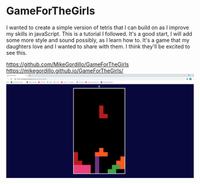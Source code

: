 # GameForTheGirls

I wanted to create a simple version of tetris 
that I can build on as I improve my skills in 
javaScript. This is a tutorial I followed.
It's a good start, I will add some more 
style and sound possibly, as I learn 
how to.
It's a game that my daughters love and I wanted
to share with them.
I think they'll be excited to see this.

https://github.com/MikeGordillo/GameForTheGirls
https://mikegordillo.github.io/GameForTheGirls/
![Alt text](https://github.com/MikeGordillo/GameForTheGirls/blob/main/Assets/tetris.png)